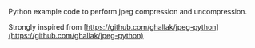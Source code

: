 Python example code to perform jpeg compression and uncompression.

Strongly inspired from [https://github.com/ghallak/jpeg-python](https://github.com/ghallak/jpeg-python)


